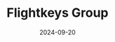 ---  
layout: startup_page  
title: "Flightkeys Group"  
id: "flightkeys.com"  
permalink: "/flightkeysgroupflightkeys.com09202024/"  
website: "https://www.flightkeys.com/"  
funding_round: "Growth Round"  
funding_amount: ""  
investors: "Insight Partners"  
about: "Flightkeys Group develops and markets software to optimize flight routes and schedules in real time for the aviation industry. Its FLIGHTKEYS 5D solution helps airlines maximize network throughput, improve on-time performance, and reduce emissions. Subsidiary companies Spacekeys and Skykeys offer additional solutions for GPS satellite signal prediction and in-cockpit optimization."  
markets: "Aviation, Aerospace, Enterprise Software, Environmental Engineering"  
hq: "Vienna, Vienna, Austria"  
founded_year: "2015"  
linkedin: "https://at.linkedin.com/company/flightkeys"  
twitter: "https://twitter.com/flightkeys"  
instagram: ""  
facebook: ""  
crunchbase: "https://www.crunchbase.com/organization/flightkeys"  
pitchbook: "https://pitchbook.com/profiles/company/470632-33"  

date_display: "20-Sep-2024"  
date: "2024-09-20"

# SEO Optimization  
meta_title: "Flightkeys Group - Growth Round"  
meta_description: "Flightkeys Group, Flightkeys Group develops and markets software to optimize flight routes and schedules in real time for the aviation industry. Its FLIGHTKEYS 5D solut..."  
meta_keywords: "Flightkeys Group, Aviation, Aerospace, Enterprise Software, Environmental Engineering, Growth Round funding"  
canonical_url: "https://startup.projectstartups.com/flightkeysgroupflightkeys.com09202024/"  
---